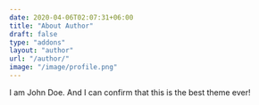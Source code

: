 ```yaml
---
date: 2020-04-06T02:07:31+06:00
title: "About Author"
draft: false
type: "addons"
layout: "author"
url: "/author/"
image: "/image/profile.png"
---
```


I am John Doe. And I can confirm that this is the best theme ever!
